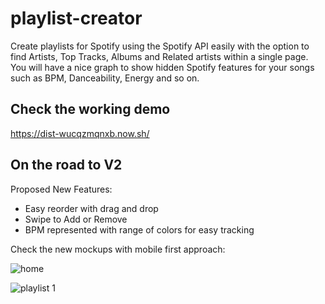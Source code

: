 # playlist-creator

Create playlists for Spotify using the Spotify API easily with the option to find Artists, Top Tracks, Albums and Related artists within a single page. You will have a nice graph to show hidden Spotify features for your songs such as BPM, Danceability, Energy and so on.

## Check the working demo

https://dist-wucqzmqnxb.now.sh/


## On the road to V2

Proposed New Features:

- Easy reorder with drag and drop
- Swipe to Add or Remove
- BPM represented with range of colors for easy tracking

Check the new mockups with mobile first approach:

![home](https://user-images.githubusercontent.com/2073557/30914735-094de814-a36b-11e7-94b2-c958e65a7ef9.png)

![playlist 1](https://user-images.githubusercontent.com/2073557/30914698-ea74910e-a36a-11e7-86a6-73ca5ffdf003.png)
